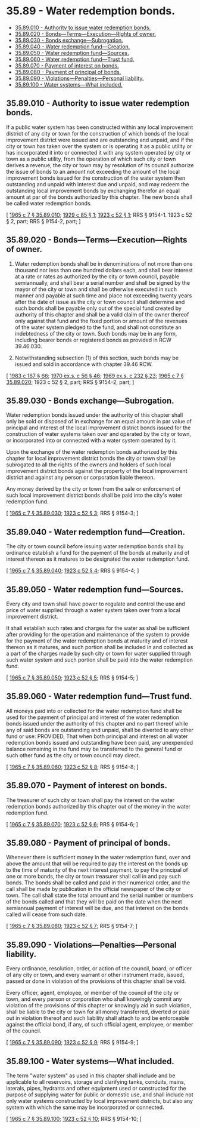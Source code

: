 # 35.89 - Water redemption bonds.
* [35.89.010 - Authority to issue water redemption bonds.](#3589010---authority-to-issue-water-redemption-bonds)
* [35.89.020 - Bonds—Terms—Execution—Rights of owner.](#3589020---bondstermsexecutionrights-of-owner)
* [35.89.030 - Bonds exchange—Subrogation.](#3589030---bonds-exchangesubrogation)
* [35.89.040 - Water redemption fund—Creation.](#3589040---water-redemption-fundcreation)
* [35.89.050 - Water redemption fund—Sources.](#3589050---water-redemption-fundsources)
* [35.89.060 - Water redemption fund—Trust fund.](#3589060---water-redemption-fundtrust-fund)
* [35.89.070 - Payment of interest on bonds.](#3589070---payment-of-interest-on-bonds)
* [35.89.080 - Payment of principal of bonds.](#3589080---payment-of-principal-of-bonds)
* [35.89.090 - Violations—Penalties—Personal liability.](#3589090---violationspenaltiespersonal-liability)
* [35.89.100 - Water systems—What included.](#3589100---water-systemswhat-included)
## 35.89.010 - Authority to issue water redemption bonds.
If a public water system has been constructed within any local improvement district of any city or town for the construction of which bonds of the local improvement district were issued and are outstanding and unpaid, and if the city or town has taken over the system or is operating it as a public utility or has incorporated it into or connected it with any system operated by city or town as a public utility, from the operation of which such city or town derives a revenue, the city or town may by resolution of its council authorize the issue of bonds to an amount not exceeding the amount of the local improvement bonds issued for the construction of the water system then outstanding and unpaid with interest due and unpaid, and may redeem the outstanding local improvement bonds by exchanging therefor an equal amount at par of the bonds authorized by this chapter. The new bonds shall be called water redemption bonds.

\[ [1965 c 7 § 35.89.010](https://leg.wa.gov/CodeReviser/documents/sessionlaw/1965c7.pdf?cite=1965%20c%207%20§%2035.89.010); [1929 c 85 § 1](https://leg.wa.gov/CodeReviser/documents/sessionlaw/1929c85.pdf?cite=1929%20c%2085%20§%201); [1923 c 52 § 1](https://leg.wa.gov/CodeReviser/documents/sessionlaw/1923c52.pdf?cite=1923%20c%2052%20§%201); RRS § 9154-1.  1923 c 52 § 2, part; RRS § 9154-2, part; \]

## 35.89.020 - Bonds—Terms—Execution—Rights of owner.
1. Water redemption bonds shall be in denominations of not more than one thousand nor less than one hundred dollars each, and shall bear interest at a rate or rates as authorized by the city or town council, payable semiannually, and shall bear a serial number and shall be signed by the mayor of the city or town and shall be otherwise executed in such manner and payable at such time and place not exceeding twenty years after the date of issue as the city or town council shall determine and such bonds shall be payable only out of the special fund created by authority of this chapter and shall be a valid claim of the owner thereof only against that fund and the fixed portion or amount of the revenues of the water system pledged to the fund, and shall not constitute an indebtedness of the city or town. Such bonds may be in any form, including bearer bonds or registered bonds as provided in RCW 39.46.030.

2. Notwithstanding subsection (1) of this section, such bonds may be issued and sold in accordance with chapter 39.46 RCW.

\[ [1983 c 167 § 66](https://leg.wa.gov/CodeReviser/documents/sessionlaw/1983c167.pdf?cite=1983%20c%20167%20§%2066); [1970 ex.s. c 56 § 46](https://leg.wa.gov/CodeReviser/documents/sessionlaw/1970ex1c56.pdf?cite=1970%20ex.s.%20c%2056%20§%2046); [1969 ex.s. c 232 § 23](https://leg.wa.gov/CodeReviser/documents/sessionlaw/1969ex1c232.pdf?cite=1969%20ex.s.%20c%20232%20§%2023); [1965 c 7 § 35.89.020](https://leg.wa.gov/CodeReviser/documents/sessionlaw/1965c7.pdf?cite=1965%20c%207%20§%2035.89.020); 1923 c 52 § 2, part; RRS § 9154-2, part; \]

## 35.89.030 - Bonds exchange—Subrogation.
Water redemption bonds issued under the authority of this chapter shall only be sold or disposed of in exchange for an equal amount in par value of principal and interest of the local improvement district bonds issued for the construction of water systems taken over and operated by the city or town, or incorporated into or connected with a water system operated by it.

Upon the exchange of the water redemption bonds authorized by this chapter for local improvement district bonds the city or town shall be subrogated to all the rights of the owners and holders of such local improvement district bonds against the property of the local improvement district and against any person or corporation liable thereon.

Any money derived by the city or town from the sale or enforcement of such local improvement district bonds shall be paid into the city's water redemption fund.

\[ [1965 c 7 § 35.89.030](https://leg.wa.gov/CodeReviser/documents/sessionlaw/1965c7.pdf?cite=1965%20c%207%20§%2035.89.030); [1923 c 52 § 3](https://leg.wa.gov/CodeReviser/documents/sessionlaw/1923c52.pdf?cite=1923%20c%2052%20§%203); RRS § 9154-3; \]

## 35.89.040 - Water redemption fund—Creation.
The city or town council before issuing water redemption bonds shall by ordinance establish a fund for the payment of the bonds at maturity and of interest thereon as it matures to be designated the water redemption fund.

\[ [1965 c 7 § 35.89.040](https://leg.wa.gov/CodeReviser/documents/sessionlaw/1965c7.pdf?cite=1965%20c%207%20§%2035.89.040); [1923 c 52 § 4](https://leg.wa.gov/CodeReviser/documents/sessionlaw/1923c52.pdf?cite=1923%20c%2052%20§%204); RRS § 9154-4; \]

## 35.89.050 - Water redemption fund—Sources.
Every city and town shall have power to regulate and control the use and price of water supplied through a water system taken over from a local improvement district.

It shall establish such rates and charges for the water as shall be sufficient after providing for the operation and maintenance of the system to provide for the payment of the water redemption bonds at maturity and of interest thereon as it matures, and such portion shall be included in and collected as a part of the charges made by such city or town for water supplied through such water system and such portion shall be paid into the water redemption fund.

\[ [1965 c 7 § 35.89.050](https://leg.wa.gov/CodeReviser/documents/sessionlaw/1965c7.pdf?cite=1965%20c%207%20§%2035.89.050); [1923 c 52 § 5](https://leg.wa.gov/CodeReviser/documents/sessionlaw/1923c52.pdf?cite=1923%20c%2052%20§%205); RRS § 9154-5; \]

## 35.89.060 - Water redemption fund—Trust fund.
All moneys paid into or collected for the water redemption fund shall be used for the payment of principal and interest of the water redemption bonds issued under the authority of this chapter and no part thereof while any of said bonds are outstanding and unpaid, shall be diverted to any other fund or use: PROVIDED, That when both principal and interest on all water redemption bonds issued and outstanding have been paid, any unexpended balance remaining in the fund may be transferred to the general fund or such other fund as the city or town council may direct.

\[ [1965 c 7 § 35.89.060](https://leg.wa.gov/CodeReviser/documents/sessionlaw/1965c7.pdf?cite=1965%20c%207%20§%2035.89.060); [1923 c 52 § 8](https://leg.wa.gov/CodeReviser/documents/sessionlaw/1923c52.pdf?cite=1923%20c%2052%20§%208); RRS § 9154-8; \]

## 35.89.070 - Payment of interest on bonds.
The treasurer of such city or town shall pay the interest on the water redemption bonds authorized by this chapter out of the money in the water redemption fund.

\[ [1965 c 7 § 35.89.070](https://leg.wa.gov/CodeReviser/documents/sessionlaw/1965c7.pdf?cite=1965%20c%207%20§%2035.89.070); [1923 c 52 § 6](https://leg.wa.gov/CodeReviser/documents/sessionlaw/1923c52.pdf?cite=1923%20c%2052%20§%206); RRS § 9154-6; \]

## 35.89.080 - Payment of principal of bonds.
Whenever there is sufficient money in the water redemption fund, over and above the amount that will be required to pay the interest on the bonds up to the time of maturity of the next interest payment, to pay the principal of one or more bonds, the city or town treasurer shall call in and pay such bonds. The bonds shall be called and paid in their numerical order, and the call shall be made by publication in the official newspaper of the city or town. The call shall state the total amount and the serial number or numbers of the bonds called and that they will be paid on the date when the next semiannual payment of interest will be due, and that interest on the bonds called will cease from such date.

\[ [1965 c 7 § 35.89.080](https://leg.wa.gov/CodeReviser/documents/sessionlaw/1965c7.pdf?cite=1965%20c%207%20§%2035.89.080); [1923 c 52 § 7](https://leg.wa.gov/CodeReviser/documents/sessionlaw/1923c52.pdf?cite=1923%20c%2052%20§%207); RRS § 9154-7; \]

## 35.89.090 - Violations—Penalties—Personal liability.
Every ordinance, resolution, order, or action of the council, board, or officer of any city or town, and every warrant or other instrument made, issued, passed or done in violation of the provisions of this chapter shall be void.

Every officer, agent, employee, or member of the council of the city or town, and every person or corporation who shall knowingly commit any violation of the provisions of this chapter or knowingly aid in such violation, shall be liable to the city or town for all money transferred, diverted or paid out in violation thereof and such liability shall attach to and be enforceable against the official bond, if any, of such official agent, employee, or member of the council.

\[ [1965 c 7 § 35.89.090](https://leg.wa.gov/CodeReviser/documents/sessionlaw/1965c7.pdf?cite=1965%20c%207%20§%2035.89.090); [1923 c 52 § 9](https://leg.wa.gov/CodeReviser/documents/sessionlaw/1923c52.pdf?cite=1923%20c%2052%20§%209); RRS § 9154-9; \]

## 35.89.100 - Water systems—What included.
The term "water system" as used in this chapter shall include and be applicable to all reservoirs, storage and clarifying tanks, conduits, mains, laterals, pipes, hydrants and other equipment used or constructed for the purpose of supplying water for public or domestic use, and shall include not only water systems constructed by local improvement districts, but also any system with which the same may be incorporated or connected.

\[ [1965 c 7 § 35.89.100](https://leg.wa.gov/CodeReviser/documents/sessionlaw/1965c7.pdf?cite=1965%20c%207%20§%2035.89.100); [1923 c 52 § 10](https://leg.wa.gov/CodeReviser/documents/sessionlaw/1923c52.pdf?cite=1923%20c%2052%20§%2010); RRS § 9154-10; \]

